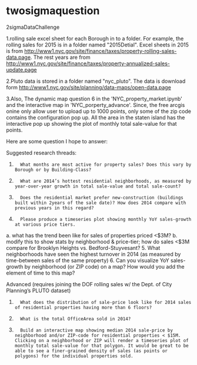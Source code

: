# twosigmaquestion
2sigmaDataChallenge


1.rolling sale excel sheet for each Borough in to a folder. For example, the rolling sales for 2015 is in a folder named "2015Detial". 
Excel sheets in 2015 is from http://www1.nyc.gov/site/finance/taxes/property-rolling-sales-data.page. The rest years are from http://www1.nyc.gov/site/finance/taxes/property-annualized-sales-update.page 


2.Pluto data is stored in a folder named "nyc_pluto". 
The data is download form http://www1.nyc.gov/site/planning/data-maps/open-data.page


3.Also, The dynamic map question 6 in the 'NYC_property_market.ipynb' and the interactive 
map in 'NYC_porperty_advance'. Since, the free arcgis onine only allow user to upload up to 1000 points, only some of the zip code contains the configuration pop up. All the area in the staten island has the interactive pop up showing the plot of monthly total sale-value for that points. 


Here are some question I hope to answer:

Suggested research threads:
 
1.       What months are most active for property sales? Does this vary by Borough or by Building-Class?
2.       What are 2014’s hottest residential neighborhoods, as measured by year-over-year growth in total sale-value and total sale-count?
3.       Does the residential market prefer new-construction (buildings built within 2years of the sale date)? How does 2014 compare with previous years in this regard?
4.       Please produce a timeseries plot showing monthly YoY sales-growth at various price tiers.
a.       what has the trend been like for sales of properties priced <$3M?
b.      modify this to show stats by neighborhood & price-tier; how do sales <$3M compare for Brooklyn Heights vs. Bedford-Stuyvesant?
5.       What neighborhoods have seen the highest turnover in 2014 (as measured by time-between sales of the same property)
6.       Can you visualize YoY sales-growth by neighborhood (or ZIP code) on a map? How would you add the element of time to this map?
 
Advanced (requires joining the DOF rolling sales w/ the Dept. of City Planning’s PLUTO dataset)

1.       What does the distribution of sale-price look like for 2014 sales of residential properties having more than 6 floors?
2.       What is the total OfficeArea sold in 2014?
3.       Build an interactive map showing median 2014 sale-price by neighborhood and/or ZIP-code for residential properties < $15M. Clicking on a neighborhood or ZIP will render a timeseries plot of monthly total sale-value for that polygon. It would be great to be able to see a finer-grained density of sales (as points or polygons) for the individual properties sold.
